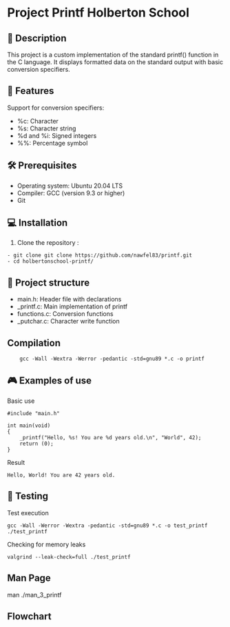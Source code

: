 # Project Printf Holberton School

## 📝 Description
This project is a custom implementation of the standard printf() function in the C language. It displays formatted data on the standard output with basic conversion specifiers.

## 🚀 Features
Support for conversion specifiers:

- %c: Character
- %s: Character string
- %d and %i: Signed integers
- %%: Percentage symbol

## 🛠 Prerequisites
- Operating system: Ubuntu 20.04 LTS
- Compiler: GCC (version 9.3 or higher)
- Git
  
## 💻 Installation
1. Clone the repository :
```
- git clone git clone https://github.com/nawfel83/printf.git
- cd holbertonschool-printf/
```
## 📂 Project structure
- main.h: Header file with declarations
- _printf.c: Main implementation of printf
- functions.c: Conversion functions
- _putchar.c: Character write function

## Compilation
```
    gcc -Wall -Wextra -Werror -pedantic -std=gnu89 *.c -o printf
```
## 🎮 Examples of use
Basic use
```
#include "main.h"

int main(void)
{
    _printf("Hello, %s! You are %d years old.\n", "World", 42);
    return (0);
}
```
Result
```
Hello, World! You are 42 years old.
```
## 🧪 Testing
Test execution
```
gcc -Wall -Werror -Wextra -pedantic -std=gnu89 *.c -o test_printf
./test_printf
```
Checking for memory leaks
```
valgrind --leak-check=full ./test_printf
```
## Man Page 
man ./man_3_printf

## Flowchart


